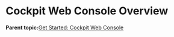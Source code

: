 <!--
SPDX-FileCopyrightText: 2023,2024 Oracle and/or its affiliates.
SPDX-License-Identifier: CC-BY-SA-4.0
-->
# Cockpit Web Console Overview

**Parent topic:**[Get Started: Cockpit Web Console](../topics/cockpit-install.md)


